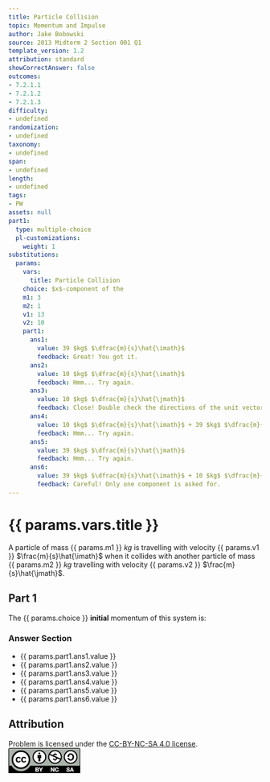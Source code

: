 ```yaml
---
title: Particle Collision
topic: Momentum and Impulse
author: Jake Bobowski
source: 2013 Midterm 2 Section 001 Q1
template_version: 1.2
attribution: standard
showCorrectAnswer: false
outcomes:
- 7.2.1.1
- 7.2.1.2
- 7.2.1.3
difficulty:
- undefined
randomization:
- undefined
taxonomy:
- undefined
span:
- undefined
length:
- undefined
tags:
- PW
assets: null
part1:
  type: multiple-choice
  pl-customizations:
    weight: 1
substitutions:
  params:
    vars:
      title: Particle Collision
    choice: $x$-component of the
    m1: 3
    m2: 1
    v1: 13
    v2: 10
    part1:
      ans1:
        value: 39 $kg$ $\dfrac{m}{s}\hat{\imath}$
        feedback: Great! You got it.
      ans2:
        value: 10 $kg$ $\dfrac{m}{s}\hat{\imath}$
        feedback: Hmm... Try again.
      ans3:
        value: 10 $kg$ $\dfrac{m}{s}\hat{\jmath}$
        feedback: Close! Double check the directions of the unit vectors.
      ans4:
        value: 10 $kg$ $\dfrac{m}{s}\hat{\imath}$ + 39 $kg$ $\dfrac{m}{s}\hat{\jmath}$
        feedback: Hmm... Try again.
      ans5:
        value: 39 $kg$ $\dfrac{m}{s}\hat{\jmath}$
        feedback: Hmm... Try again.
      ans6:
        value: 39 $kg$ $\dfrac{m}{s}\hat{\imath}$ + 10 $kg$ $\dfrac{m}{s}\hat{\jmath}$
        feedback: Careful! Only one component is asked for.
---
```

# {{ params.vars.title }}
A particle of mass {{ params.m1 }} $kg$ is travelling with velocity {{ params.v1 }} $\frac{m}{s}\hat{\imath}$ when it collides with another particle of mass {{ params.m2 }} $kg$ travelling with velocity {{ params.v2 }} $\frac{m}{s}\hat{\jmath}$.

## Part 1

The {{ params.choice }} **initial** momentum of this system is:

### Answer Section

- {{ params.part1.ans1.value }}
- {{ params.part1.ans2.value }}
- {{ params.part1.ans3.value }}
- {{ params.part1.ans4.value }}
- {{ params.part1.ans5.value }}
- {{ params.part1.ans6.value }}

## Attribution

Problem is licensed under the [CC-BY-NC-SA 4.0 license](https://creativecommons.org/licenses/by-nc-sa/4.0/).<br> ![The Creative Commons 4.0 license requiring attribution-BY, non-commercial-NC, and share-alike-SA license.](https://raw.githubusercontent.com/firasm/bits/master/by-nc-sa.png)